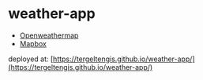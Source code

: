 # weather-app


 - [Openweathermap](https://openweathermap.org/)
 - [Mapbox](https://www.mapbox.com/)


deployed at: [https://tergeltengis.github.io/weather-app/](https://tergeltengis.github.io/weather-app/)
